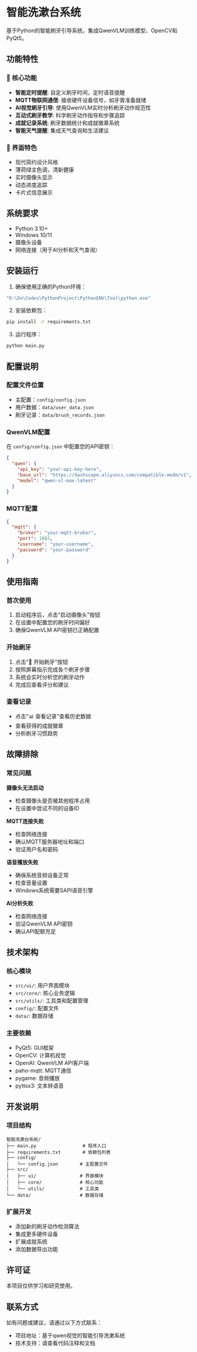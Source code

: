 # 智能洗漱台系统

基于Python的智能刷牙引导系统，集成QwenVLM训练模型、OpenCV和PyQt5。

## 功能特性

### 🦷 核心功能
- **智能定时提醒**: 自定义刷牙时间，定时语音提醒
- **MQTT物联网通信**: 接收硬件设备信号，如牙膏准备就绪
- **AI视觉刷牙引导**: 使用QwenVLM实时分析刷牙动作规范性
- **互动式刷牙教学**: 科学刷牙动作指导和步骤追踪
- **成就记录系统**: 刷牙数据统计和成就徽章系统
- **智能天气提醒**: 集成天气查询和生活建议

### 🎨 界面特色
- 现代简约设计风格
- 薄荷绿主色调，清新健康
- 实时摄像头显示
- 动态进度追踪
- 卡片式信息展示

## 系统要求

- Python 3.10+
- Windows 10/11
- 摄像头设备
- 网络连接（用于AI分析和天气查询）

## 安装运行

1. 确保使用正确的Python环境：
```bash
"D:\Do\Codes\PythonProject\PythonENV\Tool\python.exe"
```

2. 安装依赖包：
```bash
pip install -r requirements.txt
```

3. 运行程序：
```bash
python main.py
```

## 配置说明

### 配置文件位置
- 主配置：`config/config.json`
- 用户数据：`data/user_data.json`
- 刷牙记录：`data/brush_records.json`

### QwenVLM配置
在 `config/config.json` 中配置您的API密钥：
```json
{
  "qwen": {
    "api_key": "your-api-key-here",
    "base_url": "https://dashscope.aliyuncs.com/compatible-mode/v1",
    "model": "qwen-vl-max-latest"
  }
}
```

### MQTT配置
```json
{
  "mqtt": {
    "broker": "your-mqtt-broker",
    "port": 1883,
    "username": "your-username",
    "password": "your-password"
  }
}
```

## 使用指南

### 首次使用
1. 启动程序后，点击"启动摄像头"按钮
2. 在设置中配置您的刷牙时间偏好
3. 确保QwenVLM API密钥已正确配置

### 开始刷牙
1. 点击"🦷 开始刷牙"按钮
2. 按照屏幕指示完成各个刷牙步骤
3. 系统会实时分析您的刷牙动作
4. 完成后查看评分和建议

### 查看记录
- 点击"📊 查看记录"查看历史数据
- 查看获得的成就徽章
- 分析刷牙习惯趋势

## 故障排除

### 常见问题

**摄像头无法启动**
- 检查摄像头是否被其他程序占用
- 在设置中尝试不同的设备ID

**MQTT连接失败**
- 检查网络连接
- 确认MQTT服务器地址和端口
- 验证用户名和密码

**语音播放失败**
- 确保系统音频设备正常
- 检查音量设置
- Windows系统需要SAPI语音引擎

**AI分析失败**
- 检查网络连接
- 验证QwenVLM API密钥
- 确认API配额充足

## 技术架构

### 核心模块
- `src/ui/`: 用户界面模块
- `src/core/`: 核心业务逻辑
- `src/utils/`: 工具类和配置管理
- `config/`: 配置文件
- `data/`: 数据存储

### 主要依赖
- PyQt5: GUI框架
- OpenCV: 计算机视觉
- OpenAI: QwenVLM API客户端
- paho-mqtt: MQTT通信
- pygame: 音频播放
- pyttsx3: 文本转语音

## 开发说明

### 项目结构
```
智能洗漱台系统/
├── main.py                 # 程序入口
├── requirements.txt        # 依赖包列表
├── config/
│   └── config.json        # 主配置文件
├── src/
│   ├── ui/                # 界面模块
│   ├── core/              # 核心功能
│   └── utils/             # 工具类
└── data/                  # 数据存储
```

### 扩展开发
- 添加新的刷牙动作检测算法
- 集成更多硬件设备
- 扩展成就系统
- 添加数据导出功能

## 许可证

本项目仅供学习和研究使用。

## 联系方式

如有问题或建议，请通过以下方式联系：
- 项目地址：基于qwen视觉的智能引导洗漱系统
- 技术支持：请查看代码注释和文档